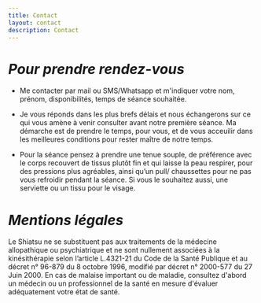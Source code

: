 ```yaml
---
title: Contact
layout: contact
description: Contact
---
```


# *Pour prendre rendez-vous*

- Me contacter par mail ou SMS/Whatsapp et m'indiquer votre nom, prénom, disponibilités, temps de séance souhaitée.

- Je vous réponds dans les plus brefs délais et nous échangerons sur ce qui vous amène à venir consulter avant notre première séance. Ma démarche est de prendre le temps, pour vous, et de vous acceuilir dans les meilleures conditions pour rester maître de notre temps.

- Pour la séance pensez à prendre une tenue souple, de préférence avec le corps recouvert de tissus plutôt fin et qui laisse la peau respirer, pour des pressions plus agréables, ainsi qu’un pull/ chaussettes pour ne pas vous refroidir pendant la séance. Si vous le souhaitez aussi, une serviette ou un tissu pour le visage.


# *Mentions légales*

Le Shiatsu ne se substituent pas aux traitements de la médecine allopathique ou psychiatrique et ne sont nullement associées à la kinésithérapie selon l’article L.4321-21 du Code de la Santé Publique et au décret n° 96-879 du 8 octobre 1996, modifié par décret n° 2000-577 du 27 Juin 2000.
En cas de malaise important ou de maladie, consultez d'abord un médecin ou un professionnel de la santé en mesure d'évaluer adéquatement votre état de santé.
